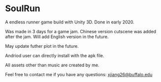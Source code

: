 # SoulRun
A endless runner game build with Unity 3D. Done in early 2020.

Was made in 3 days for a game jam. Chinese version cutscene was added after the jam.
Will add English version in the future.

May update futher plot in the future.

Andriod user can directly install with the apk file.

All assets other than music are created by me.

Feel free to contact me if you have any questions: xjiang26@buffalo.edu
